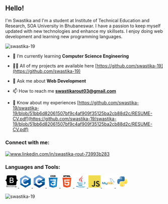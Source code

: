 ## Hello!

I'm Swastika and I'm a student at Institute of Technical Education and Research, SOA University in Bhubaneswar. I have a passion to keep myself updated with new technologies and enhance my skillsets. I enjoy doing web development and learning new programming languages.

<p align="left"> <img src="https://komarev.com/ghpvc/?username=swastika-19&label=Profile%20views&color=0e75b6&style=flat" alt="swastika-19" /> </p>

- 🌱 I’m currently learning **Computer Science Engineering**

- 👨‍💻 All of my projects are available here [https://github.com/swastika-19](https://github.com/swastika-19)

- 💬 Ask me about **Web Development**

- 📫 How to reach me **swastikarout03@gmail.com**

- 📄 Know about my experiences [https://github.com/swastika-19/swastika-19/blob/51bb6d82061507bf9c4af909f35125ba2cb88d2c/RESUME-CV.pdf](https://github.com/swastika-19/swastika-19/blob/51bb6d82061507bf9c4af909f35125ba2cb88d2c/RESUME-CV.pdf)

<h3 align="left">Connect with me:</h3>
<p align="left">
<a href="https://linkedin.com/in/www.linkedin.com/in/swastika-rout-73993b283" target="blank"><img align="center" src="https://raw.githubusercontent.com/rahuldkjain/github-profile-readme-generator/master/src/images/icons/Social/linked-in-alt.svg" alt="www.linkedin.com/in/swastika-rout-73993b283" height="30" width="40" /></a>
</p>

<h3 align="left">Languages and Tools:</h3>
<p align="left"> <a href="https://getbootstrap.com" target="_blank" rel="noreferrer"> <img src="https://raw.githubusercontent.com/devicons/devicon/master/icons/bootstrap/bootstrap-plain-wordmark.svg" alt="bootstrap" width="40" height="40"/> </a> <a href="https://www.cprogramming.com/" target="_blank" rel="noreferrer"> <img src="https://raw.githubusercontent.com/devicons/devicon/master/icons/c/c-original.svg" alt="c" width="40" height="40"/> </a> <a href="https://www.w3schools.com/cpp/" target="_blank" rel="noreferrer"> <img src="https://raw.githubusercontent.com/devicons/devicon/master/icons/cplusplus/cplusplus-original.svg" alt="cplusplus" width="40" height="40"/> </a> <a href="https://www.w3schools.com/css/" target="_blank" rel="noreferrer"> <img src="https://raw.githubusercontent.com/devicons/devicon/master/icons/css3/css3-original-wordmark.svg" alt="css3" width="40" height="40"/> </a> <a href="https://www.w3.org/html/" target="_blank" rel="noreferrer"> <img src="https://raw.githubusercontent.com/devicons/devicon/master/icons/html5/html5-original-wordmark.svg" alt="html5" width="40" height="40"/> </a> <a href="https://www.java.com" target="_blank" rel="noreferrer"> <img src="https://raw.githubusercontent.com/devicons/devicon/master/icons/java/java-original.svg" alt="java" width="40" height="40"/> </a> <a href="https://developer.mozilla.org/en-US/docs/Web/JavaScript" target="_blank" rel="noreferrer"> <img src="https://raw.githubusercontent.com/devicons/devicon/master/icons/javascript/javascript-original.svg" alt="javascript" width="40" height="40"/> </a> <a href="https://www.mysql.com/" target="_blank" rel="noreferrer"> <img src="https://raw.githubusercontent.com/devicons/devicon/master/icons/mysql/mysql-original-wordmark.svg" alt="mysql" width="40" height="40"/> </a> <a href="https://www.python.org" target="_blank" rel="noreferrer"> <img src="https://raw.githubusercontent.com/devicons/devicon/master/icons/python/python-original.svg" alt="python" width="40" height="40"/> </a> </p>

<p><img align="center" src="https://github-readme-stats.vercel.app/api/top-langs?username=swastika-19&show_icons=true&locale=en&layout=compact" alt="swastika-19" /></p>

